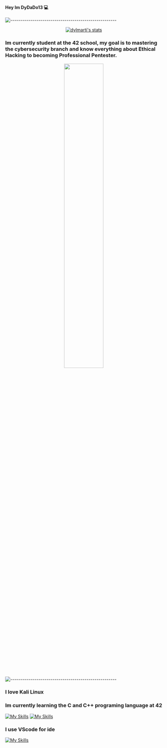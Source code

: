 #### Hey Im DyDaDo13 💻

![-----------------------------------------------------](https://raw.githubusercontent.com/andreasbm/readme/master/assets/lines/rainbow.png)
<div align="center">
<a href="https://github.com/Coday-meric/badge42"><img src="https://badge42.coday.fr/api/v2/clvc5r7q51951101p4bwexw3j8/stats?cursusId=21&coalitionId=318" alt="dylmarti's stats" /></a>
</div>

### Im currently student at the 42 school, my goal is to mastering the cybersecurity branch and know everything about Ethical Hacking to becoming Professional Pentester.

<div align="center">
  <img src="https://media.wired.com/photos/59271004cefba457b079c01e/master/pass/white-gray-black-hat-hacker-158788611.jpg" width=50% >
</div>

![-----------------------------------------------------](https://raw.githubusercontent.com/andreasbm/readme/master/assets/lines/rainbow.png)

### I love Kali Linux

### Im currently learning the C and C++ programing language at 42
[![My Skills](https://skillicons.dev/icons?i=c)](https://skillicons.dev) [![My Skills](https://skillicons.dev/icons?i=c++)](https://skillicons.dev)

### I use VScode for ide
[![My Skills](https://skillicons.dev/icons?i=vscode)](https://skillicons.dev)
<!--
**DyDaDo13/DyDaDo13** is a ✨ _special_ ✨ repository because its `README.md` (this file) appears on your GitHub profile.

Here are some ideas to get you started:

- 🔭 I’m currently working on ...
- 🌱 I’m currently learning ...
- 👯 I’m looking to collaborate on ...
- 🤔 I’m looking for help with ...
- 💬 Ask me about ...
- 📫 How to reach me: ...
- 😄 Pronouns: ...
- ⚡ Fun fact: ...
-->
